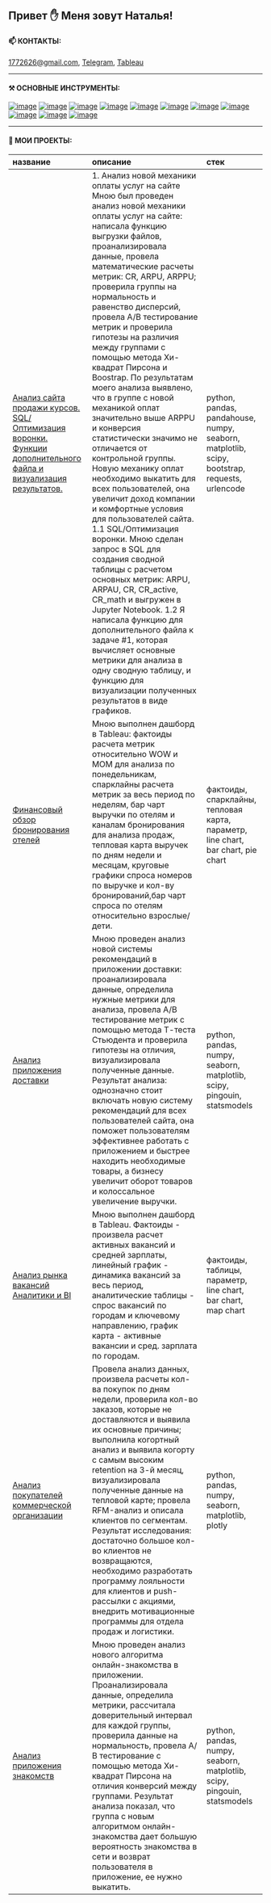 ## Привет ✋ Меня зовут Наталья!




#### 📫 КОНТАКТЫ: 
[1772626@gmail.com](https://mail.google.com/mail/u/0/?fs=1&tf=cm&source=mailto&to=1772626@gmail.com), 
[Telegram](<https://t.me/Lanfrena>), 
[Tableau](<https://public.tableau.com/app/profile/natalia.shishkova/vizzes>)

---
#### ⚒️ ОСНОВНЫЕ ИНСТРУМЕНТЫ:
[![image](https://camo.githubusercontent.com/def6ad2b823eaa2913f46e46598441343f4863ca2d12044bd0fa76628f28643c/68747470733a2f2f696d672e736869656c64732e696f2f62616467652f707974686f6e2d77686974653f7374796c653d666f722d7468652d6261646765266c6f676f3d707974686f6e)](https://www.python.org/)
[![image](https://camo.githubusercontent.com/da027079ccf94fa4b4944c31991d83a6d205d17b78b35f5df74b73de6a2332fe/68747470733a2f2f696d672e736869656c64732e696f2f62616467652f70616e6461732d77686974653f6c6f676f3d70616e646173266c6f676f436f6c6f723d626c7565267374796c653d666f722d7468652d6261646765)](https://pandas.pydata.org/docs/reference/index.html)
[![image](https://camo.githubusercontent.com/20a27700804acdabda6c74063b7b61a37ccb0af10fc412fd229c006ff397478d/68747470733a2f2f696d672e736869656c64732e696f2f62616467652f6e756d70792d77686974653f6c6f676f3d6e756d7079266c6f676f436f6c6f723d626c7565267374796c653d666f722d7468652d6261646765)](https://numpy.org/doc/stable/reference/index.html)
[![image](https://camo.githubusercontent.com/a76a48a328b89ebc4db82a502ab657c38a0c07313f12dd0ab08baec4604e227a/68747470733a2f2f696d672e736869656c64732e696f2f62616467652f706c6f746c792d77686974653f6c6f676f3d706c6f746c79266c6f676f436f6c6f723d626c7565267374796c653d666f722d7468652d6261646765)](https://plotly.com/python/)
[![image](https://camo.githubusercontent.com/eee9c47e8dc03d6f5872e9b3284838079d7a8286f12b86e86cc49f88ba6381f4/68747470733a2f2f696d672e736869656c64732e696f2f62616467652f73636970792d77686974653f7374796c653d666f722d7468652d6261646765266c6f676f3d7363697079)](https://docs.scipy.org/doc/scipy/reference/index.html)
[![image](https://camo.githubusercontent.com/3b9ae053744a32addd283793b477ad56814974dadde81bc2213ec94627701e6e/68747470733a2f2f696d672e736869656c64732e696f2f62616467652f636c69636b686f7573652d77686974653f7374796c653d666f722d7468652d6261646765266c6f676f3d636c69636b686f757365)](https://clickhouse.com/docs/ru)
[![image](https://camo.githubusercontent.com/1c96e70ba026d1b74fe448d28b60991c2c72de647c3cd83cf3694f658e1e97de/68747470733a2f2f696d672e736869656c64732e696f2f62616467652f7265646173682d77686974653f7374796c653d666f722d7468652d6261646765266c6f676f3d726564617368)](https://redash.io/product/)
[![image](https://camo.githubusercontent.com/e36a29ae778d42a7a6ffadc07a72e97a26c90390a9758da8629bbecfe216b8fc/68747470733a2f2f696d672e736869656c64732e696f2f62616467652f6d7973716c2d77686974653f7374796c653d666f722d7468652d6261646765266c6f676f3d6d7973716c)](https://www.mysql.com/)
[![image](https://camo.githubusercontent.com/0d8dbb62597e47ae8d5169b3d0cf42d0fc78b9bf7a71e59af42a6cb63fe960fd/68747470733a2f2f696d672e736869656c64732e696f2f62616467652f74616269782d77686974653f7374796c653d666f722d7468652d6261646765266c6f676f3d7461626978)](https://tabix.io/)
[![image](https://camo.githubusercontent.com/96f87f1684e25dec23e8bbee2ea4f027a504512e0980bd95519483db9ce265e3/68747470733a2f2f696d672e736869656c64732e696f2f62616467652f7461626c6561752d77686974653f7374796c653d666f722d7468652d6261646765266c6f676f3d7461626c656175)](https://public.tableau.com/app/profile/natalia.shishkova/vizzes)
[![image](https://camo.githubusercontent.com/6790b0d6b6bd74f8399fd49256ac87cfdd61b2cd9db3dafe2a96964f0a7c8569/68747470733a2f2f696d672e736869656c64732e696f2f62616467652f6769746c61622d77686974653f7374796c653d666f722d7468652d6261646765266c6f676f3d6769746c6162)](https://about.gitlab.com/)

---

#### 📝 МОИ ПРОЕКТЫ:
| название     | описание  | стек
:----|:-----------|:------
|[Анализ сайта продажи курсов. SQL/Оптимизация воронки. Функции дополнительного файла и визуализация результатов.](https://github.com/Lanfrena/Final_project)|1. Анализ новой механики оплаты услуг на сайте Мною был проведен анализ новой механики оплаты услуг на сайте: написала функцию выгрузки файлов, проанализировала данные, провела математические расчеты метрик: CR, ARPU, ARPPU; проверила группы на нормальность и равенство дисперсий, провела А/В тестирование метрик и проверила гипотезы на различия между группами с помощью метода Хи-квадрат Пирсона и Boostrap. По результатам моего анализа выявлено, что в группе с новой механикой оплат значительно выше ARPPU и конверсия статистически значимо не отличается от контрольной группы. Новую механику оплат необходимо выкатить для всех пользователей, она увеличит доход компании и комфортные условия для пользователей сайта. 1.1 SQL/Оптимизация воронки. Мною сделан запрос в SQL для создания сводной таблицы с расчетом основных метрик: ARPU, ARPAU, CR, CR_active, CR_math и выгружен в Jupyter Notebook. 1.2 Я написала функцию для дополнительного файла к задаче #1, которая вычисляет основные метрики для анализа в одну сводную таблицу, и функцию для визуализации полученных результатов в виде графиков.| python, pandas, pandahouse, numpy, seaborn, matplotlib, scipy, bootstrap, requests, urlencode  
|[Финансовый обзор бронирования отелей](https://github.com/Lanfrena/Tableau_financial_review_of_hotel_booking)  |  Мною выполнен дашборд в Tableau: фактоиды расчета метрик относительно WOW и MOM для анализа по понедельникам,  спарклайны расчета метрик за весь период по неделям, бар чарт выручки по отелям и каналам бронирования для анализа продаж, тепловая карта выручек по дням недели и месяцам, круговые графики спроса номеров по выручке и кол-ву бронирований,бар чарт спроса по отелям относительно взрослые/дети.  | фактоиды, спарклайны, тепловая карта, параметр, line chart, bar chart, pie chart 
|[Анализ приложения доставки](https://github.com/Lanfrena/A-B_test_statistic_delivery_app) | Мною проведен анализ новой системы рекомендаций в приложении доставки: проанализировала данные, определила нужные метрики для анализа, провела А/В тестирование метрик с помощью метода Т-теста Стьюдента и проверила гипотезы на отличия, визуализировала полученные данные. Результат анализа: однозначно стоит включать новую систему рекомендаций для всех пользователей сайта,  она поможет пользователям эффективнее работать с приложением и быстрее находить необходимые товары, а бизнесу увеличит оборот товаров и колоссальное увеличение выручки. | python, pandas, numpy, seaborn, matplotlib, scipy, pingouin, statsmodels
|[Анализ рынка вакансий Аналитики и BI](https://github.com/Lanfrena/Tableau_Job_market_analysis_Analysts_and_BI)| Мною выполнен дашборд в Tableau. Фактоиды - произвела расчет активных вакансий и средней зарплаты, линейный график - динамика вакансий за весь период, аналитические таблицы - спрос вакансий по городам и ключевому направлению,  график карта - активные вакансии и сред. зарплата по городам. | фактоиды, таблицы, параметр, line chart, bar chart, map chart 
|[Анализ покупателей коммерческой организации](https://github.com/Lanfrena/Project_E-commerce) | Провела анализ данных, произвела расчеты кол-ва покупок по дням недели, проверила кол-во заказов, которые не доставляются и выявила их основные причины; выполнила когортный анализ и выявила когорту с самым высоким retention на 3-й месяц, визуализировала полученные данные на тепловой карте; провела RFM-анализ и описала клиентов по сегментам. Результат исследования: достаточно большое кол-во клиентов не возвращаются, необходимо разработать программу лояльности для клиентов и push-рассылки с акциями, внедрить мотивационные программы для отдела продаж и логистики.| python, pandas, numpy, seaborn, matplotlib, plotly 
|[Анализ приложения знакомств](https://github.com/Lanfrena/A-B_test_statistic_dating_app)  |Мною проведен анализ нового алгоритма онлайн-знакомства в приложении. Проанализировала данные, определила метрики, рассчитала доверительный интервал для каждой группы, проверила данные на нормальность, провела А/В тестирование с помощью метода Хи-квадрат Пирсона на отличия конверсий между группами. Результат анализа показал, что группа с новым алгоритмом онлайн-знакомства дает большую вероятность знакомства в сети и возврат пользователя в приложение, ее нужно выкатить.| python, pandas, numpy, seaborn, matplotlib, scipy, pingouin, statsmodels 



